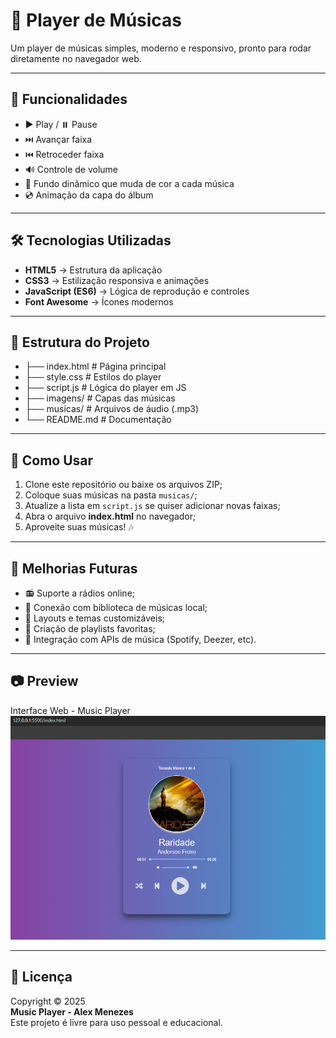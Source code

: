 # 🎵 Player de Músicas

Um player de músicas simples, moderno e responsivo, pronto para rodar diretamente no navegador web.

---

## 🚀 Funcionalidades

- ▶️ Play / ⏸️ Pause  
- ⏭️ Avançar faixa  
- ⏮️ Retroceder faixa  
- 🔊 Controle de volume  
- 🎨 Fundo dinâmico que muda de cor a cada música  
- 💿 Animação da capa do álbum  

---

## 🛠️ Tecnologias Utilizadas

- **HTML5** → Estrutura da aplicação  
- **CSS3** → Estilização responsiva e animações  
- **JavaScript (ES6)** → Lógica de reprodução e controles  
- **Font Awesome** → Ícones modernos  

---

## 📂 Estrutura do Projeto
- ├── index.html # Página principal
- ├── style.css # Estilos do player
- ├── script.js # Lógica do player em JS
- ├── imagens/ # Capas das músicas
- ├── musicas/ # Arquivos de áudio (.mp3)
- └── README.md # Documentação

---

## 📖 Como Usar

1. Clone este repositório ou baixe os arquivos ZIP;  
2. Coloque suas músicas na pasta `musicas/`;  
3. Atualize a lista em `script.js` se quiser adicionar novas faixas;  
4. Abra o arquivo **index.html** no navegador;  
5. Aproveite suas músicas! 🎶  

---

## 🔮 Melhorias Futuras

- 📻 Suporte a rádios online;  
- 🎵 Conexão com biblioteca de músicas local;  
- 🎨 Layouts e temas customizáveis;  
- 📂 Criação de playlists favoritas;  
- 🔗 Integração com APIs de música (Spotify, Deezer, etc).  

---

## 📷 Preview

Interface Web - Music Player 
![Music Player](imagens/print_music_player.png)

---

## 📜 Licença

Copyright © 2025  
**Music Player - Alex Menezes**  
Este projeto é livre para uso pessoal e educacional.
